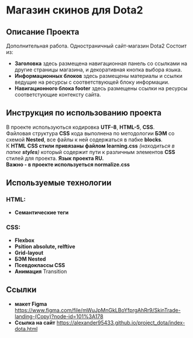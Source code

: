# Магазин скинов для Dota2


## Описание Проекта
Дополнительная работа. Одностраничный сайт-магазин Dota2
Состоит из:
- **Заголовка** здесь размещена навигационная панель со ссылками на другие страницы магазина, и декоративная кнопка выбора языка.  
- **Информационных блоков** здесь размещены материалы и ссылки ведущие на ресурсы с соответствующей блоку информации. 
- **Навигационного блока footer** здесь размещены ссылки на ресурсы соответстующие контексту сайта.
## Инструкция по использованию проекта
В проекте используються кодировка **UTF-8**, **HTML-5**, **CSS**.  
Файловая структура **CSS** кода выполнена по методологии **БЭМ** со схемой **Nested**, все файлы к ней содержаться в пабке **blocks**.   
К **HTML**  **CSS стили привязаны файлом learning.css** *(находиться в папке **styles**)* который содержит пути к 
различным элементов **CSS** стилей для проекта. 
**Язык проекта RU.**  
**Важно - в проекте используеться normalize.css** 

## Используемые технологии
### HTML:
- **Семантические теги**
### CSS:
- **Flexbox**
- **Psition absolute, relftive**
- **Grid-layout**
- **БЭМ Nested**
- **Псевдоклассы CSS**
- **Анимация**  Transition 

## Ссылки
- **макет Figma** https://www.figma.com/file/mWuJpMnGkLBoYfprgAhRr9/SkinTrade-landing-(Copy)?node-id=101%3A178     
- **Ссылка на сайт** https://alexander95433.github.io/project_dota/index-dota.html

